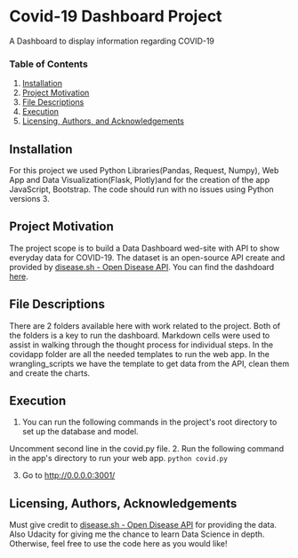 # Covid-19 Dashboard Project
A Dashboard to display information regarding COVID-19

### Table of Contents

 1. [Installation](#installation)
 2. [Project Motivation](#motivation)
 3. [File Descriptions](#files)
 4. [Execution](#execution)
 5. [Licensing, Authors, and Acknowledgements](#licensing)
 

## Installation <a name="installation"></a>

For this project we used Python Libraries(Pandas, Request, Numpy), Web App and Data Visualization(Flask, Plotly)and for the creation of the app JavaScript, Bootstrap.  The code should run with no issues using   Python versions 3.

## Project Motivation<a name="motivation"></a>

The project scope is to build a Data Dashboard wed-site with API to show everyday data for COVID-19. The dataset is an open-source API create and provided by [disease.sh - Open Disease API](https://github.com/disease-sh).
You can find the dashdoard [here](https://co-vid-dash.herokuapp.com/).

## File Descriptions <a name="files"></a>

There are 2 folders available here with work related to the project.  Both of the folders is a key to run the dashboard.  Markdown cells were used to assist in walking through the thought process for individual steps.
In the covidapp folder are all the needed templates to run the web app. 
In the wrangling_scripts we have the template to get data from the API, clean them and create the charts.

## Execution<a name="execution"></a>

1. You can run the following commands in the project's root directory to set up the database and model.

Uncomment second line in the covid.py file.
2. Run the following command in the app's directory to run your web app.
    `python covid.py`

3. Go to http://0.0.0.0:3001/

## Licensing, Authors, Acknowledgements<a name="licensing"></a>

Must give credit to [disease.sh - Open Disease API]( https://github.com/disease-sh) for providing the data. Also Udacity for giving me the chance to learn Data Science in depth. Otherwise, feel free to use the code here as you would like! 
